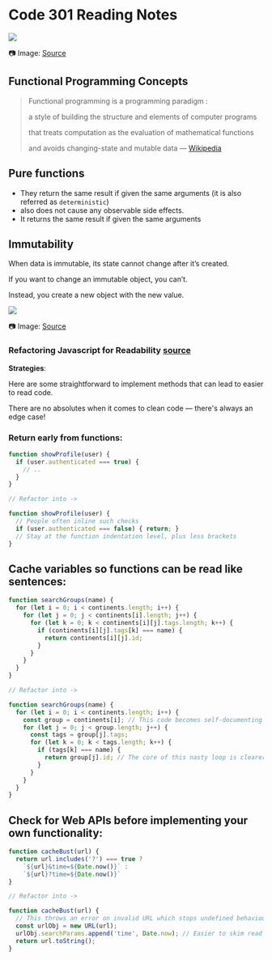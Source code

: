 # Code 301 Reading Notes




![](https://hackr.io/blog/functional-programming/thumbnail/large)

📷 Image: [Source](https://hackr.io/blog/functional-programming) 

## Functional Programming Concepts
> Functional programming is a programming paradigm :
> 
> a style of building the structure and elements of computer programs 
> 
> that treats computation as the evaluation of mathematical functions 
> 
> and avoids changing-state and mutable data — [Wikipedia](https://en.wikipedia.org/wiki/Functional_programming)

## Pure functions

+ They return the same result if given the same arguments (it is also referred as `deterministic`)
+ also does not cause any observable side effects.
+ It returns the same result if given the same arguments

## Immutability

When data is immutable, its state cannot change after it’s created. 

If you want to change an immutable object, you can’t. 

Instead, you create a new object with the new value.

![](https://res.cloudinary.com/practicaldev/image/fetch/s--axNtCB_Z--/c_imagga_scale,f_auto,fl_progressive,h_420,q_auto,w_1000/https://thepracticaldev.s3.amazonaws.com/i/3f7gqqfk3v7h3tuymjqb.png)

📷 Image: [Source](https://dev.to/healeycodes/refactoring-javascript-for-performance-and-readability-with-examples-1hec)

### Refactoring Javascript for Readability [source](https://dev.to/healeycodes/refactoring-javascript-for-performance-and-readability-with-examples-1hec)

**Strategies**:

Here are some straightforward to implement methods that can lead to easier to read code. 

There are no absolutes when it comes to clean code — there's always an edge case!

### Return early from functions:
````javascript
function showProfile(user) {
  if (user.authenticated === true) {
    // ..
  }
}

// Refactor into ->

function showProfile(user) {
  // People often inline such checks
  if (user.authenticated === false) { return; }
  // Stay at the function indentation level, plus less brackets
}
````

## Cache variables so functions can be read like sentences:
````javascript
function searchGroups(name) {
  for (let i = 0; i < continents.length; i++) {
    for (let j = 0; j < continents[i].length; j++) {
      for (let k = 0; k < continents[i][j].tags.length; k++) {
        if (continents[i][j].tags[k] === name) {
          return continents[i][j].id;
        }
      }
    }
  }
}

// Refactor into ->

function searchGroups(name) {
  for (let i = 0; i < continents.length; i++) {
    const group = continents[i]; // This code becomes self-documenting
    for (let j = 0; j < group.length; j++) {
      const tags = group[j].tags;
      for (let k = 0; k < tags.length; k++) {
        if (tags[k] === name) {
          return group[j].id; // The core of this nasty loop is clearer to read
        }
      }
    }
  }
}
````

## Check for Web APIs before implementing your own functionality:
````javascript
function cacheBust(url) {
  return url.includes('?') === true ?
    `${url}&time=${Date.now()}` :
    `${url}?time=${Date.now()}`
}

// Refactor into ->

function cacheBust(url) {
  // This throws an error on invalid URL which stops undefined behaviour
  const urlObj = new URL(url);
  urlObj.searchParams.append('time', Date.now); // Easier to skim read
  return url.toString();
}
````


